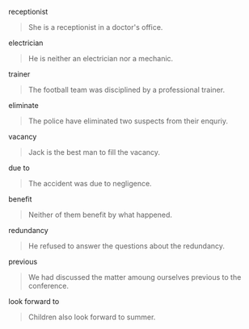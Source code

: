 receptionist

> She is a receptionist in a doctor's office.

electrician

> He is neither an electrician nor a mechanic.

trainer

> The football team was disciplined by a professional trainer.

eliminate

> The police have eliminated two suspects from their enquriy.

vacancy

> Jack is the best man to fill the vacancy.

due to

> The accident was due to negligence.

benefit

> Neither of them benefit by what happened.

redundancy

> He refused to answer the questions about the redundancy.

previous

> We had discussed the matter amoung ourselves previous to the conference.

look forward to

> Children also look forward to summer.